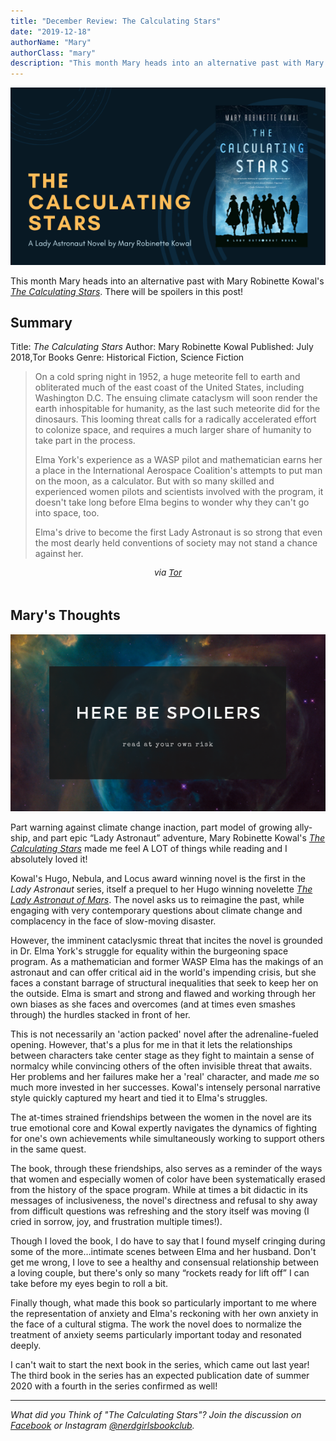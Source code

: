 ```yaml
---
title: "December Review: The Calculating Stars"
date: "2019-12-18"
authorName: "Mary"
authorClass: "mary"
description: "This month Mary heads into an alternative past with Mary Robinette Kowal's \"The Calculating Stars\". There will be spoilers in this post!"
---
```


![A photo of Where the Calculating Stars book cover](the-calculating-stars.png)

This month Mary heads into an alternative past with Mary Robinette Kowal's *[The Calculating Stars](https://www.goodreads.com/book/show/33080122-the-calculating-stars)*. There will be spoilers in this post!

## Summary

Title: *The Calculating Stars*
Author: Mary Robinette Kowal 
Published: July 2018,Tor Books
Genre: Historical Fiction, Science Fiction

<blockquote>
On a cold spring night in 1952, a huge meteorite fell to earth and obliterated much of the east coast of the United States, including Washington D.C. The ensuing climate cataclysm will soon render the earth inhospitable for humanity, as the last such meteorite did for the dinosaurs. This looming threat calls for a radically accelerated effort to colonize space, and requires a much larger share of humanity to take part in the process.

Elma York's experience as a WASP pilot and mathematician earns her a place in the International Aerospace Coalition's attempts to put man on the moon, as a calculator. But with so many skilled and experienced women pilots and scientists involved with the program, it doesn't take long before Elma begins to wonder why they can't go into space, too.

Elma's drive to become the first Lady Astronaut is so strong that even the most dearly held conventions of society may not stand a chance against her.
</blockquote>

<p style="font-size:0.85rem; text-align:center; font-style: italic;">via <a href="https://www.tor.com/2018/05/31/excerpts-the-calculating-stars-mary-robinette-kowal/">Tor</a></p>

<h2 class="utl-color--mary" style="margin-top:3rem">Mary's Thoughts</h2>

![Spoiler Warning](spoiler4.png)

Part warning against climate change inaction, part model of growing ally-ship, and part epic “Lady Astronaut” adventure, Mary Robinette Kowal's <span class="utl-color--mary">*[The Calculating Stars](https://www.goodreads.com/book/show/33080122-the-calculating-stars)*</span> made me feel A LOT of things while reading and I absolutely loved it!

Kowal's Hugo, Nebula, and Locus award winning novel is the first in the *Lady Astronaut* series, itself a prequel to her Hugo winning novelette <span class="utl-color--mary">[*The Lady Astronaut of Mars*](https://www.tor.com/2013/09/11/the-lady-astronaut-of-mars/)</span>. The novel asks us to reimagine the past, while engaging with very contemporary questions about climate change and complacency in the face of slow-moving disaster.

However, the imminent cataclysmic threat that incites the novel is grounded in Dr. Elma York's struggle for equality within the burgeoning space program. As a mathematician and former WASP Elma has the makings of an astronaut and can offer critical aid in the world's impending crisis, but she faces a constant barrage of structural inequalities that seek to keep her on the outside. Elma is smart and strong and flawed and working through her own biases as she faces and overcomes (and at times even smashes through) the hurdles stacked in front of her.

This is not necessarily an 'action packed' novel after the adrenaline-fueled opening. However, that's a plus for me in that it lets the relationships between characters take center stage as they fight to maintain a sense of normalcy while convincing others of the often invisible threat that awaits.  Her problems and her failures make her a 'real' character, and made *me* so much more invested in her successes. Kowal's intensely personal narrative style quickly captured my heart and tied it to Elma's struggles.

The at-times strained friendships between the women in the novel are its true emotional core and Kowal expertly navigates the dynamics of fighting for one's own achievements while simultaneously working to support others in the same quest.

The book, through these friendships, also serves as a reminder of the ways that women and especially women of color have been systematically erased from the history of the space program. While at times a bit didactic in its messages of inclusiveness, the novel's directness and refusal to shy away from difficult questions was refreshing and the story itself was moving (I cried in sorrow, joy, and frustration multiple times!).

Though I loved the book, I do have to say that I found myself cringing during some of the more…intimate scenes between Elma and her husband. Don't get me wrong, I love to see a healthy and consensual relationship between a loving couple, but there's only so many “rockets ready for lift off” I can take before my eyes begin to roll a bit.

Finally though, what made this book so particularly important to me where the representation of anxiety and Elma's reckoning with her own anxiety in the face of a cultural stigma. The work the novel does to normalize the treatment of anxiety seems particularly important today and resonated deeply.

I can't wait to start the next book in the series, which came out last year! The third book in the series has an expected publication date of summer 2020 with a fourth in the series confirmed as well!

---

*What did you Think of "The Calculating Stars"? Join the discussion on [Facebook](https://www.facebook.com/groups/566114107531110/) or Instagram [@nerdgirlsbookclub](https://www.instagram.com/nerdgirlsbookclub/).*
